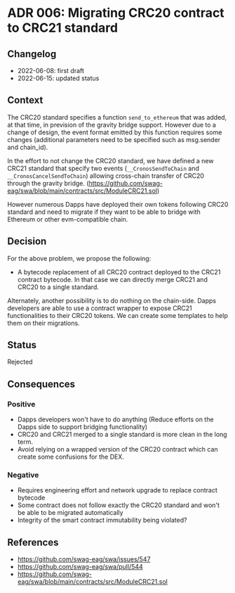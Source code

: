 # ADR 006: Migrating CRC20 contract to CRC21 standard

## Changelog
* 2022-06-08: first draft
* 2022-06-15: updated status

## Context

The CRC20 standard specifies a function `send_to_ethereum` that was added, at that time, in prevision of the gravity bridge support.
However due to a change of design, the event format emitted by this function requires some changes (additional parameters need to be specified such as msg.sender and chain_id).

In the effort to not change the CRC20 standard, we have defined a new CRC21 standard that specify two events (`__CronosSendToChain` and `__CronosCancelSendToChain`) allowing cross-chain transfer of CRC20 through the gravity bridge. (https://github.com/swag-eag/swa/blob/main/contracts/src/ModuleCRC21.sol)

However numerous Dapps have deployed their own tokens following CRC20 standard and need to migrate if they want to be able to bridge with Ethereum or other evm-compatible chain. 



## Decision

For the above problem, we propose the following:

- A bytecode replacement of all CRC20 contract deployed to the CRC21 contract bytecode. In that case we can directly merge CRC21 and CRC20 to a single standard.
  
Alternately, another possibility is to do nothing on the chain-side. Dapps developers are able to use a contract wrapper to expose CRC21 functionalities to their CRC20 tokens. We can create some templates to help them on their migrations.

## Status

Rejected

## Consequences

### Positive 

- Dapps developers won't have to do anything (Reduce efforts on the Dapps side to support bridging functionality)
- CRC20 and CRC21 merged to a single standard is more clean in the long term.
- Avoid relying on a wrapped version of the CRC20 contract which can create some confusions for the DEX.

### Negative 

- Requires engineering effort and network upgrade to replace contract bytecode
- Some contract does not follow exactly the CRC20 standard and won't be able to be migrated automatically
- Integrity of the smart contract immutability being violated?





## References

* https://github.com/swag-eag/swa/issues/547
* https://github.com/swag-eag/swa/pull/544
* https://github.com/swag-eag/swa/blob/main/contracts/src/ModuleCRC21.sol